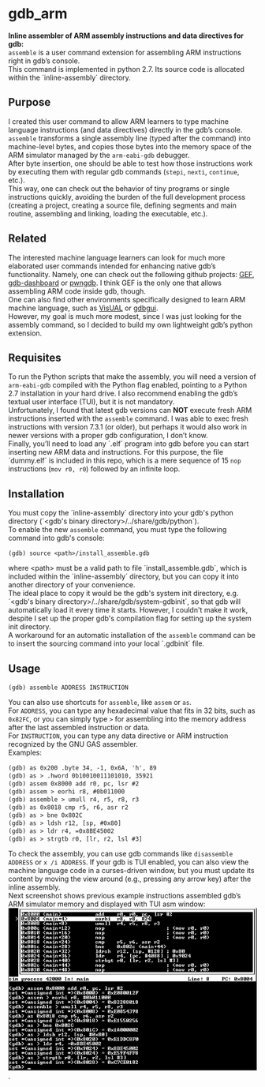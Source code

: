 # gdb_arm
**Inline assembler of ARM assembly instructions and data directives for gdb:**<br>
`assemble` is a user command extension for assembling ARM instructions right in gdb’s console.<br>
This command is implemented in python 2.7. Its source code is allocated within the ´inline-assembly´ directory.<br>

## Purpose
I created this user command to allow ARM learners to type machine language instructions (and data directives) directly in the gdb’s console.<br>
`assemble` transforms a single assembly line (typed after the command) into machine-level bytes, and copies those bytes into the memory space of the ARM simulator managed by the `arm-eabi-gdb` debugger.<br>
After byte insertion, one should be able to test how those instructions work by executing them with regular gdb commands (`stepi`, `nexti`, `continue`, etc.).<br>
This way, one can check out the behavior of tiny programs or single instructions quickly, avoiding the burden of the full development process (creating a project, creating a source file, defining segments and main routine, assembling and linking, loading the executable, etc.).<br>

## Related
The interested machine language learners can look for much more elaborated user commands intended for enhancing native gdb’s functionality. Namely, one can check out the following github projects: [GEF](https://github.com/hugsy/gef), [gdb-dashboard](https://github.com/cyrus-and/gdb-dashboard) or [pwngdb](https://github.com/pwndbg/pwndbg). I think GEF is the only one that allows assembling ARM code inside gdb, though.<br>
One can also find other environments specifically designed to learn ARM machine language, such as [VisUAL](https://salmanarif.bitbucket.io/visual/) or [gdbgui](https://pypi.org/project/gdbgui/).<br>
However, my goal is much more modest, since I was just looking for the assembly command, so I decided to build my own lightweight gdb’s python extension.<br>

## Requisites
To run the Python scripts that make the assembly, you will need a version of `arm-eabi-gdb` compiled with the Python flag enabled, pointing to a Python 2.7 installation in your hard drive. I also recommend enabling the gdb’s textual user interface (TUI), but it is not mandatory.<br>
Unfortunately, I found that latest gdb versions can **NOT** execute fresh ARM instructions inserted with the `assemble` command. I was able to exec fresh instructions with version 7.3.1 (or older), but perhaps it would also work in newer versions with a proper gdb configuration, I don’t know.<br>
Finally, you’ll need to load any ´.elf´ program into gdb before you can start inserting new ARM data and instructions. For this purpose, the file ´dummy.elf´ is included in this repo, which is a mere sequence of 15 `nop` instructions (`mov r0, r0`) followed by an infinite loop.<br>

## Installation
You must copy the ´inline-assembly´ directory into your gdb's python directory (´<gdb's binary directory>/../share/gdb/python´).<br>
To enable the new `assemble` command, you must type the following command into gdb's console:
```
(gdb) source <path>/install_assemble.gdb
```
where \<path\> must be a valid path to file ´install_assemble.gdb´, which is included within the ´inline-assembly´ directory, but you can copy it into another directory of your convenience.<br>
The ideal place to copy it would be the gdb's system init directory, e.g. ´<gdb's binary directory>/../share/gdb/system-gdbinit´, so that gdb will automatically load it every time it starts. However, I couldn't make it work, despite I set up the proper gdb's compilation flag for setting up the system init directory.<br>
A workaround for an automatic installation of the `assemble` command can be to insert the sourcing command into your local ´.gdbinit´ file.

## Usage
```
(gdb) assemble ADDRESS INSTRUCTION
```
You can also use shortcuts for `assemble`, like `assem` or `as`.<br>
For `ADDRESS`, you can type any hexadecimal value that fits in 32 bits, such as `0x82FC`, or you can simply type `>` for assembling into the memory address after the last assembled instruction or data.<br>
For `INSTRUCTION`, you can type any data directive or ARM instruction recognized by the GNU GAS assembler.<br>
Examples:<br>
```
(gdb) as 0x200 .byte 34, -1, 0x6A, 'h', 89
(gdb) as > .hword 0b10010011101010, 35921
(gdb) assem 0x8000 add r0, pc, lsr #2
(gdb) assem > eorhi r8, #0b011000
(gdb) assemble > umull r4, r5, r8, r3
(gdb) as 0x8018 cmp r5, r6, asr r2
(gdb) as > bne 0x802C
(gdb) as > ldsh r12, [sp, #0x80]
(gdb) as > ldr r4, =0x8BE45002
(gdb) as > strgtb r0, [lr, r2, lsl #3]
```
To check the assembly, you can use gdb commands like `disassemble ADDRESS` or `x /i ADDRESS`. If your gdb is TUI enabled, you can also view the machine language code in a curses-driven window, but you must update its content by moving the view around (e.g., pressing any arrow key) after the inline assembly.<br>
Next screenshot shows previous example instructions assembled gdb’s ARM simulator memory and displayed with TUI asm window: ![gdb_screenshot](/assets/images/gdb_screenshot.png).<br>


